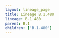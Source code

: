 ```yaml
---
layout: lineage_page
title: Lineage B.1.480
lineage: B.1.480
parent: B.1
children: ['B.1.480']
---
```

